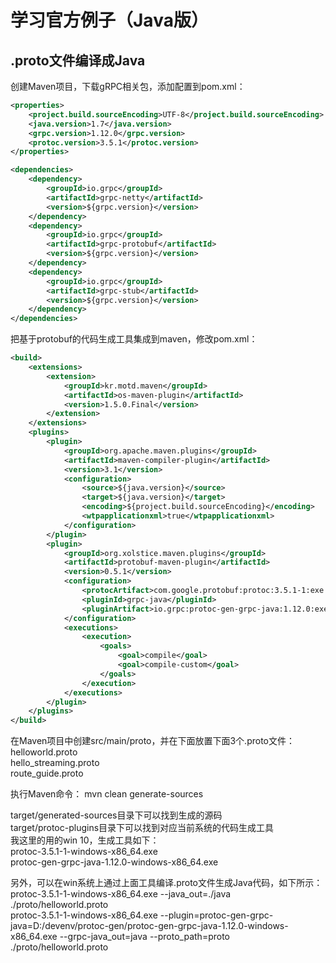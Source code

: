 # 学习官方例子（Java版）
## .proto文件编译成Java
创建Maven项目，下载gRPC相关包，添加配置到pom.xml：

``` xml
<properties>
    <project.build.sourceEncoding>UTF-8</project.build.sourceEncoding>
    <java.version>1.7</java.version>
    <grpc.version>1.12.0</grpc.version>
    <protoc.version>3.5.1</protoc.version>
</properties>

<dependencies>
    <dependency>
        <groupId>io.grpc</groupId>
        <artifactId>grpc-netty</artifactId>
        <version>${grpc.version}</version>
    </dependency>
    <dependency>
        <groupId>io.grpc</groupId>
        <artifactId>grpc-protobuf</artifactId>
        <version>${grpc.version}</version>
    </dependency>
    <dependency>
        <groupId>io.grpc</groupId>
        <artifactId>grpc-stub</artifactId>
        <version>${grpc.version}</version>
    </dependency>
</dependencies>
```
把基于protobuf的代码生成工具集成到maven，修改pom.xml：
``` xml
<build>
    <extensions>
        <extension>
            <groupId>kr.motd.maven</groupId>
            <artifactId>os-maven-plugin</artifactId>
            <version>1.5.0.Final</version>
        </extension>
    </extensions>
    <plugins>
        <plugin>
            <groupId>org.apache.maven.plugins</groupId>
            <artifactId>maven-compiler-plugin</artifactId>
            <version>3.1</version>
            <configuration>
                <source>${java.version}</source>
                <target>${java.version}</target>
                <encoding>${project.build.sourceEncoding}</encoding>
                <wtpapplicationxml>true</wtpapplicationxml>
            </configuration>
        </plugin>
        <plugin>
            <groupId>org.xolstice.maven.plugins</groupId>
            <artifactId>protobuf-maven-plugin</artifactId>
            <version>0.5.1</version>
            <configuration>
                <protocArtifact>com.google.protobuf:protoc:3.5.1-1:exe:${os.detected.classifier}</protocArtifact>
                <pluginId>grpc-java</pluginId>
                <pluginArtifact>io.grpc:protoc-gen-grpc-java:1.12.0:exe:${os.detected.classifier}</pluginArtifact>
            </configuration>
            <executions>
                <execution>
                    <goals>
                        <goal>compile</goal>
                        <goal>compile-custom</goal>
                    </goals>
                </execution>
            </executions>
        </plugin>
    </plugins>
</build>
```

在Maven项目中创建src/main/proto，并在下面放置下面3个.proto文件：<br>
helloworld.proto <br>
hello_streaming.proto <br>
route_guide.proto <br>

执行Maven命令：
mvn clean generate-sources

target/generated-sources目录下可以找到生成的源码<br>
target/protoc-plugins目录下可以找到对应当前系统的代码生成工具<br>
我这里的用的win 10，生成工具如下：<br>
protoc-3.5.1-1-windows-x86_64.exe <br>
protoc-gen-grpc-java-1.12.0-windows-x86_64.exe

另外，可以在win系统上通过上面工具编译.proto文件生成Java代码，如下所示：<br>
protoc-3.5.1-1-windows-x86_64.exe --java_out=./java ./proto/helloworld.proto <br>
protoc-3.5.1-1-windows-x86_64.exe --plugin=protoc-gen-grpc-java=D:/devenv/protoc-gen/protoc-gen-grpc-java-1.12.0-windows-x86_64.exe --grpc-java_out=java --proto_path=proto ./proto/helloworld.proto


